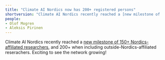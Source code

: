 ```yaml
---
title: "Climate AI Nordics now has 200+ registered persons"
shortversion: "Climate AI Nordics recently reached a [new milestone of 150+ Nordics-affiliated researchers](https://climateainordics.com/people/), and 200+ when including outside-Nordics-affiliated reserachers. Exciting to see the network growing!"
people:
- Olof Mogren
- Aleksis Pirinen
---
```


Climate AI Nordics recently reached a [new milestone of 150+ Nordics-affiliated researchers](https://climateainordics.com/people/), and 200+ when including outside-Nordics-affiliated reserachers. Exciting to see the network growing!
